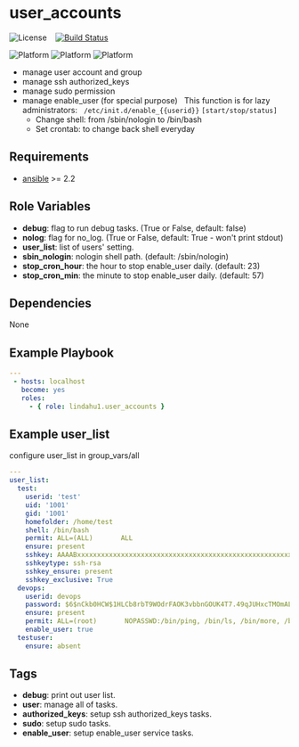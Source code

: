 user_accounts
=========

![License](https://img.shields.io/badge/license-MIT-blue.svg?style=flat)&nbsp;&nbsp;&nbsp;&nbsp;[![Build Status](https://travis-ci.org/lindahu1/ansible-mgt-users.svg?branch=master)](https://travis-ci.org/lindahu1/ansible-mgt-users#)

![Platform](http://img.shields.io/badge/platform-centos-932279.svg?style=flat) ![Platform](http://img.shields.io/badge/platform-redhat-cc0000.svg?style=flat) ![Platform](http://img.shields.io/badge/platform-ubuntu-dd4814.svg?style=flat)

- manage user account and group
- manage ssh authorized_keys
- manage sudo permission
- manage enable_user (for special purpose)
  &nbsp;&nbsp;This function is for lazy administrators:
  &nbsp;&nbsp;`/etc/init.d/enable_{{userid}}` `[start/stop/status]`
   - Change shell: from /sbin/nologin to /bin/bash
   - Set crontab: to change back shell everyday


## Requirements

- [ansible](https://ansible.com) >= 2.2


## Role Variables

- **debug**: flag to run debug tasks. (True or False, default: false)
- **nolog**: flag for no_log. (True or False, default: True - won't print stdout)
- **user_list**: list of users' setting.
- **sbin_nologin**: nologin shell path. (default: /sbin/nologin)
- **stop_cron_hour**: the hour to stop enable_user daily. (default: 23)
- **stop_cron_min**: the minute to stop enable_user daily. (default: 57)


## Dependencies

None


## Example Playbook
```yaml
---
 - hosts: localhost
   become: yes
   roles:
     - { role: lindahu1.user_accounts }
```

## Example user_list
configure user_list in group_vars/all
```yaml
---
user_list:
  test:
    userid: 'test'
    uid: '1001'
    gid: '1001'
    homefolder: /home/test
    shell: /bin/bash
    permit: ALL=(ALL)       ALL
    ensure: present
    sshkey: AAAABxxxxxxxxxxxxxxxxxxxxxxxxxxxxxxxxxxxxxxxxxxxxxxxxxxxxxxxxx=
    sshkeytype: ssh-rsa
    sshkey_ensure: present
    sshkey_exclusive: True
  devops:
    userid: devops
    password: $6$nCkb0HCW$1HLCb8rbT9WOdrFAOK3vbbnGOUK4T7.49qJUHxcTMOmALicKQBOWt7c3EqLQZMNQ9deIBmUJsxcbtbv3hAMRp0
    ensure: present
    permit: ALL=(root)       NOPASSWD:/bin/ping, /bin/ls, /bin/more, /bin/gzip, /bin/tar, /usr/bin/zip, /usr/bin/unzip, /usr/bin/less, /usr/bin/tail, /usr/bin/head, /bin/zcat
    enable_user: true
  testuser:
    ensure: absent
```


## Tags

- **debug**: print out user list.
- **user**: manage all of tasks.
- **authorized_keys**: setup ssh authorized_keys tasks.
- **sudo**: setup sudo tasks.
- **enable_user**: setup enable_user service tasks.

